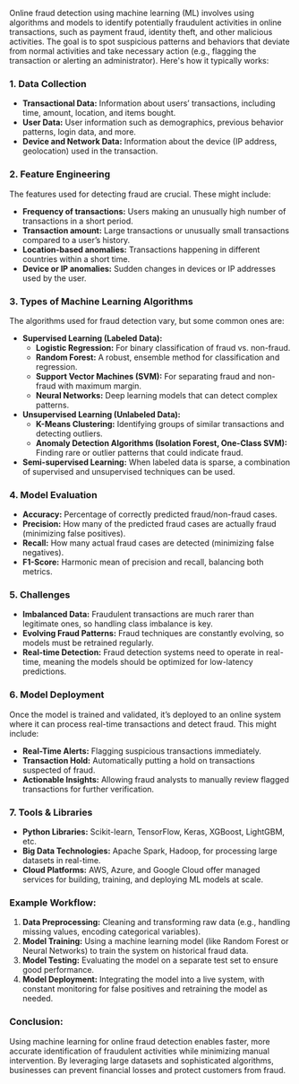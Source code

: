 Online fraud detection using machine learning (ML) involves using algorithms and models to identify potentially fraudulent activities in online transactions, such as payment fraud, identity theft, and other malicious activities. The goal is to spot suspicious patterns and behaviors that deviate from normal activities and take necessary action (e.g., flagging the transaction or alerting an administrator). Here's how it typically works:

### 1. **Data Collection**
   - **Transactional Data:** Information about users’ transactions, including time, amount, location, and items bought.
   - **User Data:** User information such as demographics, previous behavior patterns, login data, and more.
   - **Device and Network Data:** Information about the device (IP address, geolocation) used in the transaction.

### 2. **Feature Engineering**
   The features used for detecting fraud are crucial. These might include:
   - **Frequency of transactions:** Users making an unusually high number of transactions in a short period.
   - **Transaction amount:** Large transactions or unusually small transactions compared to a user’s history.
   - **Location-based anomalies:** Transactions happening in different countries within a short time.
   - **Device or IP anomalies:** Sudden changes in devices or IP addresses used by the user.

### 3. **Types of Machine Learning Algorithms**
   The algorithms used for fraud detection vary, but some common ones are:
   - **Supervised Learning (Labeled Data):**
     - **Logistic Regression:** For binary classification of fraud vs. non-fraud.
     - **Random Forest:** A robust, ensemble method for classification and regression.
     - **Support Vector Machines (SVM):** For separating fraud and non-fraud with maximum margin.
     - **Neural Networks:** Deep learning models that can detect complex patterns.
   - **Unsupervised Learning (Unlabeled Data):**
     - **K-Means Clustering:** Identifying groups of similar transactions and detecting outliers.
     - **Anomaly Detection Algorithms (Isolation Forest, One-Class SVM):** Finding rare or outlier patterns that could indicate fraud.
   - **Semi-supervised Learning:** When labeled data is sparse, a combination of supervised and unsupervised techniques can be used.

### 4. **Model Evaluation**
   - **Accuracy:** Percentage of correctly predicted fraud/non-fraud cases.
   - **Precision:** How many of the predicted fraud cases are actually fraud (minimizing false positives).
   - **Recall:** How many actual fraud cases are detected (minimizing false negatives).
   - **F1-Score:** Harmonic mean of precision and recall, balancing both metrics.

### 5. **Challenges**
   - **Imbalanced Data:** Fraudulent transactions are much rarer than legitimate ones, so handling class imbalance is key.
   - **Evolving Fraud Patterns:** Fraud techniques are constantly evolving, so models must be retrained regularly.
   - **Real-time Detection:** Fraud detection systems need to operate in real-time, meaning the models should be optimized for low-latency predictions.

### 6. **Model Deployment**
   Once the model is trained and validated, it’s deployed to an online system where it can process real-time transactions and detect fraud. This might include:
   - **Real-Time Alerts:** Flagging suspicious transactions immediately.
   - **Transaction Hold:** Automatically putting a hold on transactions suspected of fraud.
   - **Actionable Insights:** Allowing fraud analysts to manually review flagged transactions for further verification.

### 7. **Tools & Libraries**
   - **Python Libraries:** Scikit-learn, TensorFlow, Keras, XGBoost, LightGBM, etc.
   - **Big Data Technologies:** Apache Spark, Hadoop, for processing large datasets in real-time.
   - **Cloud Platforms:** AWS, Azure, and Google Cloud offer managed services for building, training, and deploying ML models at scale.

### Example Workflow:
1. **Data Preprocessing:** Cleaning and transforming raw data (e.g., handling missing values, encoding categorical variables).
2. **Model Training:** Using a machine learning model (like Random Forest or Neural Networks) to train the system on historical fraud data.
3. **Model Testing:** Evaluating the model on a separate test set to ensure good performance.
4. **Model Deployment:** Integrating the model into a live system, with constant monitoring for false positives and retraining the model as needed.

### Conclusion:
Using machine learning for online fraud detection enables faster, more accurate identification of fraudulent activities while minimizing manual intervention. By leveraging large datasets and sophisticated algorithms, businesses can prevent financial losses and protect customers from fraud.
